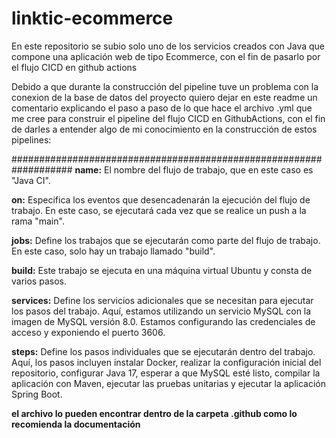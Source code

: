 # linktic-ecommerce
En este repositorio se subio solo uno de los servicios creados con Java que compone una aplicación web de tipo Ecommerce, con el fin de pasarlo por el flujo CICD en github actions

Debido a que durante la construcción del pipeline tuve un problema con la conexion de la base de datos del proyecto quiero dejar en este readme un comentario explicando el paso a paso de lo que hace el archivo .yml que me cree para construir el pipeline del flujo CICD en GithubActions, con el fin de darles a entender algo de mi conocimiento en la construcción de estos pipelines:

###################################################################
**name:** El nombre del flujo de trabajo, que en este caso es "Java CI".

**on:** Especifica los eventos que desencadenarán la ejecución del flujo de trabajo. En este caso, se ejecutará cada vez que se realice un push a la rama "main".

**jobs:** Define los trabajos que se ejecutarán como parte del flujo de trabajo. En este caso, solo hay un trabajo llamado "build".

**build:** Este trabajo se ejecuta en una máquina virtual Ubuntu y consta de varios pasos.

**services:** Define los servicios adicionales que se necesitan para ejecutar los pasos del trabajo. Aquí, estamos utilizando un servicio MySQL con la imagen de MySQL versión 8.0. Estamos configurando las credenciales de acceso y exponiendo el puerto 3606.

**steps:** Define los pasos individuales que se ejecutarán dentro del trabajo. Aquí, los pasos incluyen instalar Docker, realizar la configuración inicial del repositorio, configurar Java 17, esperar a que MySQL esté listo, compilar la aplicación con Maven, ejecutar las pruebas unitarias y ejecutar la aplicación Spring Boot.

**el archivo lo pueden encontrar dentro de la carpeta .github como lo recomienda la documentación**
